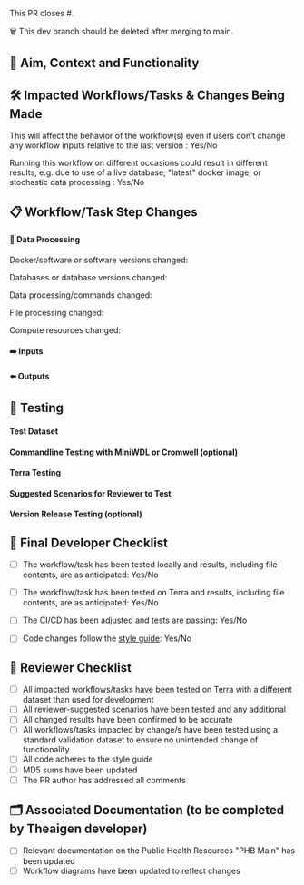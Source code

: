 <!--
Thank you for contributing to Theiagen's Public Health Bioinformatics repository! 

Please ensure your contributions are formatted in line with or style guide found here: https://github.com/theiagen/public_health_bioinformatics#contributing-to-the-phb-workflows and follow the instructions with <>  to complete this PR.

As you create the PR, please provide all information required to validate the workflow.
-->

This PR closes #<Issue number>.

🗑️ This dev branch should <NOT> be deleted after merging to main.

## :brain: Aim, Context and Functionality
<!--Please describe the aim of this PR, why the changes were made, and how the workflow should now function -->

## :hammer_and_wrench:  Impacted Workflows/Tasks & Changes Being Made
This will affect the behavior of the workflow(s) even if users don’t change any workflow inputs relative to the last version <!--  Delete as appropriate -->: Yes/No

Running this workflow on different occasions could result in different results, e.g. due to use of a live database, "latest" docker image, or stochastic data processing <!--  Delete as appropriate. If yes, please describe. -->: Yes/No 
<!--
-Please use bullet points or headings to describe what is being added or modified to each impacted workflow or task, and the reasoning for those choices. 
-Consider inserting before and after tables or pictures to demonstrate the consequences of the changes on files etc.
-->

## :clipboard: Workflow/Task Step Changes

#### 🔄 Data Processing 
<!-- How are data processed differently through the steps of the task/workflow? 
Please describe in the sections below. 
If nothing has changed, please explicitly say so.-->

Docker/software or software versions changed: 

Databases or database versions changed:

Data processing/commands changed:

File processing changed:

Compute resources changed:

#### ➡️ Inputs 
<!--Which inputs of the workflow/task have been added/removed/modified? 
How have these been modified, e.g input name, type, default parameters, acceptable input ranges etc? 
If nothing has changed, please explicitly say so.-->

#### ⬅️ Outputs 
<!--Which outputs of the workflow/task have been added/removed/modified? 
How have these been modified, e.g. output variable name, output content, output type, file changes? 
If nothing has changed, please explicitly say so.-->

## :test_tube: Testing 
#### Test Dataset
<!--Briefly describe what samples were used for testing, e.g. what organism/s, pathogen diversity, etc. -->

#### Commandline Testing with MiniWDL or Cromwell (optional)
<!--
Please show, with screenshots if possible, that your changes pass the local execution of the workflow.
If the whole test dataset was not used, please specify which samples were tested and verify the results were as anticipated. 
If local testing was not undertaken/possible, please explicitly state this.-->

#### Terra Testing
<!--Please show, with screenshots if possible and/or a URL to the job execution, that your changes pass the execution of the workflow on Terra and that all results were as anticipated (including outputs you didn't expect to change!)-->

#### Suggested Scenarios for Reviewer to Test
<!--Please list any potential scenarios that the reviewer should test, including edge cases or data types-->

#### Version Release Testing (optional)
<!-- 
-Will changes require functional or validation testing (checking outputs etc) during the release?
-Do new samples need to be added to validation datasets? If so, upload these to the appropriate validation workspace Google bucket (). Please describe the new samples here and why these have been chosen.
-Are there any output files that should be checked after running the version release testing?
-->

## :microscope: Final Developer Checklist
<!--Please mark boxes [X] -->
- [ ] The workflow/task has been tested locally and results, including file contents, are as anticipated: Yes/No
- [ ] The workflow/task has been tested on Terra and results, including file contents, are as anticipated: Yes/No
- [ ] The CI/CD has been adjusted and tests are passing: Yes/No
- [ ] Code changes follow the [style guide](https://theiagen.notion.site/Style-Guide-WDL-Workflow-Development-bb456f34322d4f4db699d4029050481c): Yes/No


## 🎯 Reviewer Checklist 
<!--  Indicate NA when not applicable  -->
- [ ] All impacted workflows/tasks have been tested on Terra with a different dataset than used for development
- [ ] All reviewer-suggested scenarios have been tested and any additional
- [ ] All changed results have been confirmed to be accurate
- [ ] All workflows/tasks impacted by change/s have been tested using a standard validation dataset to ensure no unintended change of functionality
- [ ] All code adheres to the style guide
- [ ] MD5 sums have been updated
- [ ] The PR author has addressed all comments

## 🗂️ Associated Documentation (to be completed by Theaigen developer)
<!--  Indicate NA when not applicable -->
- [ ] Relevant documentation on the Public Health Resources "PHB Main" has been updated
- [ ] Workflow diagrams have been updated to reflect changes

